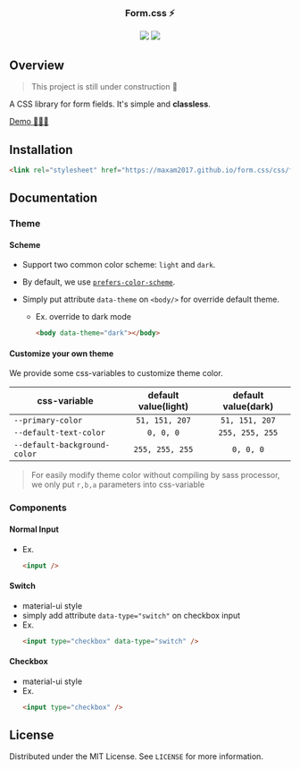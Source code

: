 <p align="center">
  <h3 align="center">Form.css ⚡️</h3>
</p>

<p align="center">
   <img src="https://img.shields.io/badge/language-CSS-563d7c"/>
   <img src="https://img.shields.io/github/license/maxam2017/form.css"/>
</p>

## Overview

> This project is still under construction 🚧

A CSS library for form fields. It's simple and **classless**.

[Demo 👨🏻‍💻](https://maxam2017.github.io/form.css/)

## Installation

```html
<link rel="stylesheet" href="https://maxam2017.github.io/form.css/css/form.css" />
```

## Documentation

### Theme

#### Scheme

- Support two common color scheme: `light` and `dark`.
- By default, we use [`prefers-color-scheme`](https://developer.mozilla.org/en-US/docs/Web/CSS/@media/prefers-color-scheme).
- Simply put attribute `data-theme` on `<body/>` for override default theme.

  - Ex. override to dark mode
    ```html
    <body data-theme="dark"></body>
    ```

#### Customize your own theme

We provide some css-variables to customize theme color.

| css-variable                 | default value(light) | default value(dark) |
| ---------------------------- | :------------------: | :-----------------: |
| `--primary-color`            |    `51, 151, 207`    |   `51, 151, 207`    |
| `--default-text-color`       |      `0, 0, 0`       |   `255, 255, 255`   |
| `--default-background-color` |   `255, 255, 255`    |      `0, 0, 0`      |

> For easily modify theme color without compiling by sass processor, we only put `r,b,a` parameters into css-variable

### Components

#### Normal Input

- Ex.
  ```html
  <input />
  ```

#### Switch

- material-ui style
- simply add attribute `data-type="switch"` on checkbox input
- Ex.
  ```html
  <input type="checkbox" data-type="switch" />
  ```

#### Checkbox

- material-ui style
- Ex.
  ```html
  <input type="checkbox" />
  ```

## License

Distributed under the MIT License. See `LICENSE` for more information.

